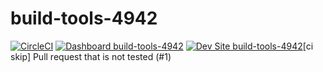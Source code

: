 # build-tools-4942

[![CircleCI](https://circleci.com/gh/pantheon-ci-bot/build-tools-4942.svg?style=shield)](https://circleci.com/gh/pantheon-ci-bot/build-tools-4942)
[![Dashboard build-tools-4942](https://img.shields.io/badge/dashboard-build_tools_4942-yellow.svg)](https://dashboard.pantheon.io/sites/3559c5a6-7e4a-4cc6-8cf6-58a55d5d0771#dev/code)
[![Dev Site build-tools-4942](https://img.shields.io/badge/site-build_tools_4942-blue.svg)](http://dev-build-tools-4942.pantheonsite.io/)[ci skip] Pull request that is not tested (#1)
